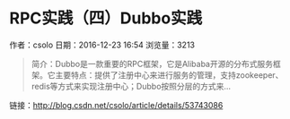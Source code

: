 # RPC实践（四）Dubbo实践
作者：csolo
日期：2016-12-23 16:54
浏览量：3213
> 简介：Dubbo是一款重要的RPC框架，它是Alibaba开源的分布式服务框架。它主要特点：提供了注册中心来进行服务的管理，支持zookeeper、redis等方式来实现注册中心；Dubbo按照分层的方式来...

 链接：http://blog.csdn.net/csolo/article/details/53743086

